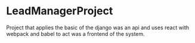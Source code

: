 # LeadManagerProject
Project that applies the basic of the django was an api and uses react with webpack and babel to act was a frontend of the system.
